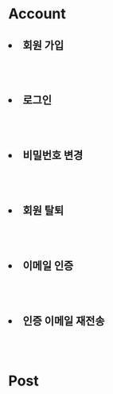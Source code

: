 # Account

## <li>회원 가입</li>

<br></br>

## <li>로그인</li>

<br></br>

## <li>비밀번호 변경</li>

<br></br>

## <li>회원 탈퇴</li>

<br></br>

## <li>이메일 인증</li>

<br></br>

## <li>인증 이메일 재전송</li>

<br></br>

# Post
